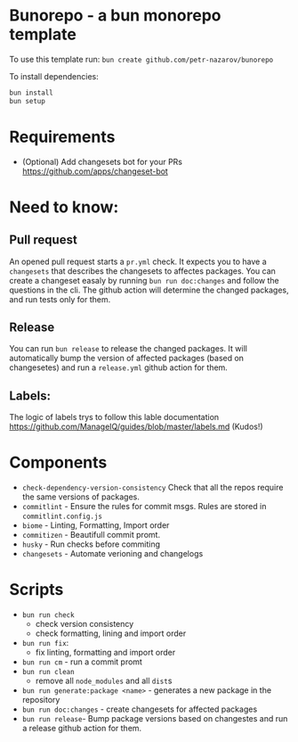 #  Bunorepo - a bun monorepo template

To use this template run: 
`bun create github.com/petr-nazarov/bunorepo`

To install dependencies:

```bash
bun install
bun setup
```
# Requirements 
 - (Optional) Add changesets bot for your PRs https://github.com/apps/changeset-bot
# Need to know: 
## Pull request 
An opened pull request starts a `pr.yml` check. It expects you to have a `changesets` that describes the changesets to affectes packages. You can create a changeset easaly by running `bun run doc:changes` and follow the questions in the cli.
The github action will determine the changed packages, and run tests only for them.

## Release
You can run `bun release` to release the changed packages. It will automatically bump the version of affected packages (based on changesetes) and run a `release.yml` github action for them.

## Labels: 
The logic of labels trys to follow this lable documentation https://github.com/ManageIQ/guides/blob/master/labels.md (Kudos!)

# Components 
 - `check-dependency-version-consistency` Check that all the repos require the same versions of packages.
 - `commitlint` - Ensure the rules for commit msgs. Rules are stored in `commitlint.config.js` 
 - `biome` - Linting, Formatting, Import order 
 - `commitizen` - Beautifull commit promt.
 - `husky` - Run checks before commiting
 - `changesets` - Automate verioning and changelogs
# Scripts
 - `bun run check`
   - check version consistency 
   - check formatting, lining and import order
 - `bun run fix`:
    - fix linting, formatting and import order
 - `bun run cm` - run a commit promt
 - `bun run clean`
    - remove all `node_modules` and all `dist`s
 - `bun run generate:package <name>` - generates a new package in the repository
 - `bun run doc:changes` - create changesets for affected packages 
 - `bun run release`- Bump package versions based on changestes and run a release github action for them.
